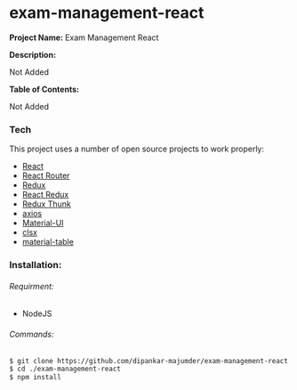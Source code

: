 # exam-management-react

**Project Name:** Exam Management React

**Description:**

Not Added

**Table of Contents:**

Not Added

### **Tech**

This project uses a number of open source projects to work properly:

- [React](https://reactjs.org/)
- [React Router](https://reacttraining.com/react-router/web/)
- [Redux](https://redux.js.org/)
- [React Redux](https://react-redux.js.org/)
- [Redux Thunk](https://github.com/reduxjs/redux-thunk)
- [axios](https://github.com/axios/axios)
- [Material-UI](https://material-ui.com/)
- [clsx](https://github.com/lukeed/clsx)
- [material-table](https://material-table.com/)

### **Installation:**

###### Requirment:

- NodeJS

###### Commands:

```sh
$ git clone https://github.com/dipankar-majumder/exam-management-react.git
$ cd ./exam-management-react
$ npm install
```
